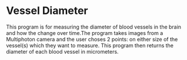 # Vessel Diameter
This program is for measuring the diameter of blood vessels in the brain and how the change over time.The program takes images from a Multiphoton camera and the user choses 2 points: on either size of the vessel(s) which they want to measure.  This program then returns the diameter of each blood vessel in micrometers.
